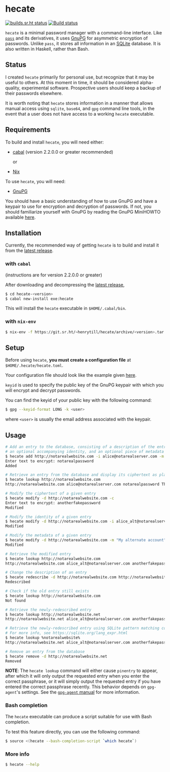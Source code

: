 # hecate

[![builds.sr.ht status](https://builds.sr.ht/~henrytill/hecate/commits/master.svg)](https://builds.sr.ht/~henrytill/hecate/commits/master?)
[![Build status](https://ci.appveyor.com/api/projects/status/9uwnad06vf03j3gd/branch/master?svg=true)](https://ci.appveyor.com/project/henrytill/hecate/branch/master)

`hecate` is a minimal password manager with a command-line interface.  Like [`pass`](https://www.passwordstore.org/) and its derivatives, it uses [GnuPG](https://gnupg.org/) for asymmetric encryption of passwords.  Unlike `pass`, it stores all information in an [SQLite](https://sqlite.org) database.  It is also written in Haskell, rather than Bash.

## Status

I created `hecate` primarily for personal use, but recognize that it may be useful to others.  At this moment in time, it should be considered alpha-quality, experimental software.  Prospective users should keep a backup of their passwords elsewhere.  

It is worth noting that `hecate` stores information in a manner that allows manual access using `sqlite`, `base64`, and `gpg` command line tools, in the event that a user does not have access to a working `hecate` executable.

## Requirements

To build and install `hecate`, you will need either:

* [cabal](https://www.haskell.org/cabal/) (version 2.2.0.0 or greater recommended)

  or

* [Nix](http://nixos.org/nix/)

To use `hecate`, you will need:

* [GnuPG](https://gnupg.org/)

You should have a basic understanding of how to use GnuPG and have a keypair to use for encryption and decryption of passwords.  If not, you should familiarize yourself with GnuPG by reading the GnuPG MiniHOWTO available [here](https://gnupg.org/documentation/howtos.html).

## Installation

Currently, the recommended way of getting `hecate` is to build and install it from the [latest release](https://git.sr.ht/~henrytill/hecate/refs).

### with `cabal`

(instructions are for version 2.2.0.0 or greater)

After downloading and decompressing the [latest release](https://git.sr.ht/~henrytill/hecate/refs),

```sh
$ cd hecate-<version>
$ cabal new-install exe:hecate
```

This will install the `hecate` executable in `$HOME/.cabal/bin`.

### with `nix-env`

```sh
$ nix-env -f https://git.sr.ht/~henrytill/hecate/archive/<version>.tar.gz -i hecate
```

## Setup

Before using `hecate`, **you must create a configuration file** at `$HOME/.hecate/hecate.toml`.

Your configuration file should look like the example given [here](example/hecate.toml).

`keyid` is used to specify the public key of the GnuPG keypair with which you will encrypt and decrypt passwords.

You can find the keyid of your public key with the following command:

```sh
$ gpg --keyid-format LONG -k <user>
```

where `<user>` is usually the email address associated with the keypair.

## Usage

```sh
# Add an entry to the database, consisting of a description of the entry, a piece of text to encrypt,
# an optional accompanying identity, and an optional piece of metadata
$ hecate add http://notarealwebsite.com -i alice@notarealserver.com -m "This is some metadata"
Enter text to encrypt: notarealpassword
Added

# Retrieve an entry from the database and display its ciphertext as plaintext (see NOTE below)
$ hecate lookup http://notarealwebsite.com
http://notarealwebsite.com alice@notarealserver.com notarealpassword This is some metadata

# Modify the ciphertext of a given entry
$ hecate modify -d http://notarealwebsite.com -c
Enter text to encrypt: anotherfakepassword
Modified

# Modify the identity of a given entry
$ hecate modify -d http://notarealwebsite.com -i alice_alt@notarealserver.com
Modified

# Modify the metadata of a given entry
$ hecate modify -d http://notarealwebsite.com -m "My alternate account"
Modified

# Retrieve the modified entry
$ hecate lookup http://notarealwebsite.com
http://notarealwebsite.com alice_alt@notarealserver.com anotherfakepassword My alternate account

# Change the description of an entry
$ hecate redescribe -d http://notarealwebsite.com http://notarealwebsite.net
Redescribed

# Check if the old entry still exists
$ hecate lookup http://notarealwebsite.com
Not found

# Retrieve the newly-redescribed entry
$ hecate lookup http://notarealwebsite.net
http://notarealwebsite.net alice_alt@notarealserver.com anotherfakepassword My alternate account

# Retrieve the newly-redescribed entry using SQLite pattern matching comparison
# For more info, see https://sqlite.org/lang_expr.html
$ hecate lookup %notarealwebsite%
http://notarealwebsite.net alice_alt@notarealserver.com anotherfakepassword My alternate account

# Remove an entry from the database
$ hecate remove -d http://notarealwebsite.net
Removed
```

**NOTE**: The `hecate lookup` command will either cause `pinentry` to appear, after which it will only output the requested entry when you enter the correct passphrase, or it will simply output the requested entry if you have entered the correct passphrase recently.  This behavior depends on `gpg-agent`'s settings.  See the [`gpg-agent` manual](https://www.gnupg.org/documentation/manuals/gnupg/Invoking-GPG_002dAGENT.html) for more information.

### Bash completion

The `hecate` executable can produce a script suitable for use with Bash completion.

To test this feature directly, you can use the following command:

```sh
$ source <(hecate --bash-completion-script `which hecate`)
```

### More info

```sh
$ hecate --help
```
